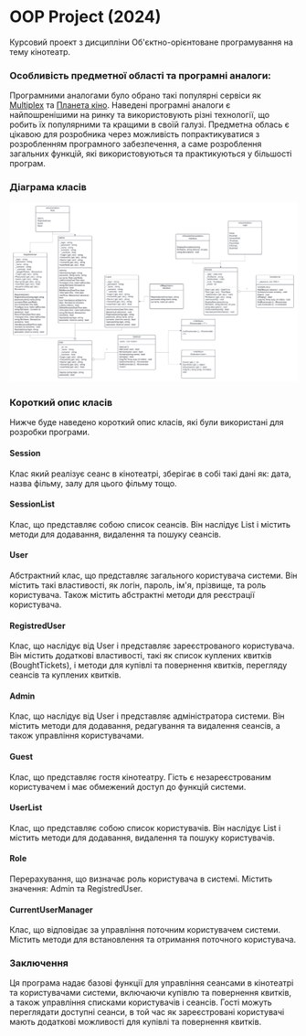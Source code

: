 # OOP Project (2024)
Курсовий проект з дисципліни Об'єктно-орієнтоване програмування на тему кінотеатр.
### Особливість предметної області та програмні аналоги:
Програмними аналогами було обрано такі популярні сервіси як [Multiplex](https://multiplex.ua/) та [Планета кіно](https://planetakino.ua/). Наведені програмні аналоги є найпошренішими на ринку та використовують 
різні технології, що робить їх популярними та кращими в своїй галузі.
Предметна облась є цікавою для розробника через можливість попрактикуватися з розробленням програмного забезпечення, а саме розроблення загальних функцій, які використовуються та практикуються у більшості програм.
### Діаграма класів

![Діаграма класів для предметної області кінотеатр](https://github.com/NorthDice/OOP_Project_2024/blob/main/Blank%20diagram%20(3).png)
### Короткий опис класів
Нижче буде наведено короткий опис класів, які були використані для розробки програми.
#### Session
Клас який реалізує сеанс в кінотеатрі, зберігає в собі такі дані як: дата, назва фільму, залу для цього фільму тощо.
#### SessionList
Клас, що представляє собою список сеансів. Він наслідує List<Session> і містить методи для додавання, видалення та пошуку сеансів.
#### User
Абстрактний клас, що представляє загального користувача системи. Він містить такі властивості, як логін, пароль, ім'я, прізвище, та роль користувача. Також містить абстрактні методи для реєстрації користувача.
#### RegistredUser
Клас, що наслідує від User і представляє зареєстрованого користувача. Він містить додаткові властивості, такі як список куплених квитків (BoughtTickets), і методи для купівлі та повернення квитків, перегляду сеансів та куплених квитків.
#### Admin
Клас, що наслідує від User і представляє адміністратора системи. Він містить методи для додавання, редагування та видалення сеансів, а також управління користувачами.
#### Guest
Клас, що представляє гостя кінотеатру. Гість є незареєстрованим користувачем і має обмежений доступ до функцій системи.
#### UserList
Клас, що представляє собою список користувачів. Він наслідує List<User> і містить методи для додавання, видалення та пошуку користувачів.
#### Role
Перерахування, що визначає роль користувача в системі. Містить значення: Admin та RegistredUser.
#### CurrentUserManager
Клас, що відповідає за управління поточним користувачем системи. Містить методи для встановлення та отримання поточного користувача.
### Заключення
Ця програма надає базові функції для управління сеансами в кінотеатрі та користувачами системи, включаючи купівлю та повернення квитків, а також управління списками користувачів і сеансів. 
Гості можуть переглядати доступні сеанси, в той час як зареєстровані користувачі мають додаткові можливості для купівлі та повернення квитків.
